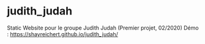 # judith_judah
Static Website pour le groupe Judith Judah
(Premier projet, 02/2020)
Démo : https://shayreichert.github.io/judith_judah/ 
